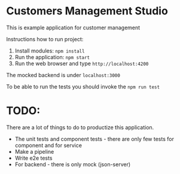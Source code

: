 # Customers Management Studio #

This is example application for customer management

Instructions how to run project:
1) Install modules: `npm install`
2) Run the application: `npm start`
3) Run the web browser and type `http://localhost:4200`

The mocked backend is under `localhost:3000`

To be able to run the tests you should invoke the `npm run test`

# TODO: #
There are a lot of things to do to productize this application.

- The unit tests and component tests - there are only few tests for component and for service
- Make a pipeline
- Write e2e tests
- For backend - there is only mock (json-server)